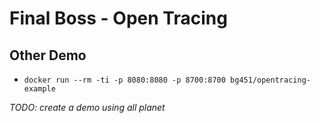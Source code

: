 Final Boss - Open Tracing
=============================

## Other Demo

- `docker run --rm -ti -p 8080:8080 -p 8700:8700 bg451/opentracing-example`

_TODO: create a demo using all planet_
